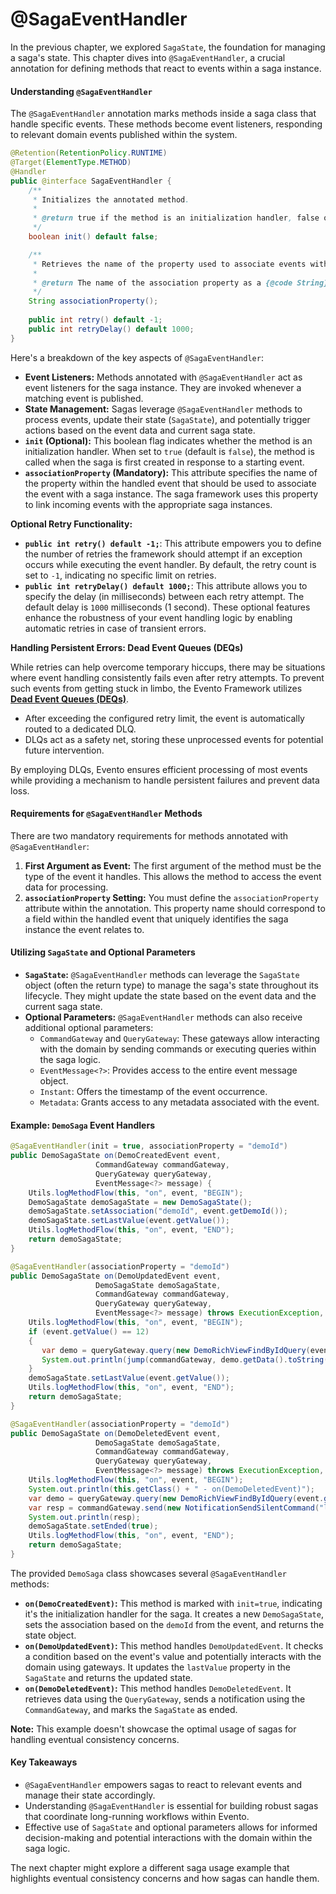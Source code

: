 # @SagaEventHandler

In the previous chapter, we explored `SagaState`, the foundation for managing a saga's state. This chapter dives into `@SagaEventHandler`, a crucial annotation for defining methods that react to events within a saga instance.

#### Understanding `@SagaEventHandler`

The `@SagaEventHandler` annotation marks methods inside a saga class that handle specific events. These methods become event listeners, responding to relevant domain events published within the system.

```java
@Retention(RetentionPolicy.RUNTIME)
@Target(ElementType.METHOD)
@Handler
public @interface SagaEventHandler {
    /**
     * Initializes the annotated method.
     *
     * @return true if the method is an initialization handler, false otherwise.
     */
    boolean init() default false;

    /**
     * Retrieves the name of the property used to associate events with a Saga instance.
     *
     * @return The name of the association property as a {@code String}.
     */
    String associationProperty();
    
    public int retry() default -1;
    public int retryDelay() default 1000;
}
```

Here's a breakdown of the key aspects of `@SagaEventHandler`:

* **Event Listeners:** Methods annotated with `@SagaEventHandler` act as event listeners for the saga instance. They are invoked whenever a matching event is published.
* **State Management:** Sagas leverage `@SagaEventHandler` methods to process events, update their state (`SagaState`), and potentially trigger actions based on the event data and current saga state.
* **`init` (Optional):** This boolean flag indicates whether the method is an initialization handler. When set to `true` (default is `false`), the method is called when the saga is first created in response to a starting event.
* **`associationProperty` (Mandatory):** This attribute specifies the name of the property within the handled event that should be used to associate the event with a saga instance. The saga framework uses this property to link incoming events with the appropriate saga instances.

**Optional Retry Functionality:**

* **`public int retry() default -1;`**: This attribute empowers you to define the number of retries the framework should attempt if an exception occurs while executing the event handler. By default, the retry count is set to `-1`, indicating no specific limit on retries.
* **`public int retryDelay() default 1000;`**: This attribute allows you to specify the delay (in milliseconds) between each retry attempt. The default delay is `1000` milliseconds (1 second). These optional features enhance the robustness of your event handling logic by enabling automatic retries in case of transient errors.

**Handling Persistent Errors: Dead Event Queues (DEQs)**

While retries can help overcome temporary hiccups, there may be situations where event handling consistently fails even after retry attempts. To prevent such events from getting stuck in limbo, the Evento Framework utilizes [**Dead Event Queues (DEQs)**](../../dead-event-queues.md).

* After exceeding the configured retry limit, the event is automatically routed to a dedicated DLQ.
* DLQs act as a safety net, storing these unprocessed events for potential future intervention.

By employing DLQs, Evento ensures efficient processing of most events while providing a mechanism to handle persistent failures and prevent data loss.

#### Requirements for `@SagaEventHandler` Methods

There are two mandatory requirements for methods annotated with `@SagaEventHandler`:

1. **First Argument as Event:** The first argument of the method must be the type of the event it handles. This allows the method to access the event data for processing.
2. **`associationProperty` Setting:** You must define the `associationProperty` attribute within the annotation. This property name should correspond to a field within the handled event that uniquely identifies the saga instance the event relates to.

#### Utilizing `SagaState` and Optional Parameters

* **`SagaState`:** `@SagaEventHandler` methods can leverage the `SagaState` object (often the return type) to manage the saga's state throughout its lifecycle. They might update the state based on the event data and the current saga state.
* **Optional Parameters:** `@SagaEventHandler` methods can also receive additional optional parameters:
  * `CommandGateway` and `QueryGateway`: These gateways allow interacting with the domain by sending commands or executing queries within the saga logic.
  * `EventMessage<?>`: Provides access to the entire event message object.
  * `Instant`: Offers the timestamp of the event occurrence.
  * `Metadata`: Grants access to any metadata associated with the event.

#### Example: `DemoSaga` Event Handlers

```java
@SagaEventHandler(init = true, associationProperty = "demoId")
public DemoSagaState on(DemoCreatedEvent event,
                   CommandGateway commandGateway,
                   QueryGateway queryGateway,
                   EventMessage<?> message) {
    Utils.logMethodFlow(this, "on", event, "BEGIN");
    DemoSagaState demoSagaState = new DemoSagaState();
    demoSagaState.setAssociation("demoId", event.getDemoId());
    demoSagaState.setLastValue(event.getValue());
    Utils.logMethodFlow(this, "on", event, "END");
    return demoSagaState;
}

@SagaEventHandler(associationProperty = "demoId")
public DemoSagaState on(DemoUpdatedEvent event,
                   DemoSagaState demoSagaState,
                   CommandGateway commandGateway,
                   QueryGateway queryGateway,
                   EventMessage<?> message) throws ExecutionException, InterruptedException {
    Utils.logMethodFlow(this, "on", event, "BEGIN");
    if (event.getValue() == 12)
    {
       var demo = queryGateway.query(new DemoRichViewFindByIdQuery(event.getDemoId())).get();
       System.out.println(jump(commandGateway, demo.getData().toString()));
    }
    demoSagaState.setLastValue(event.getValue());
    Utils.logMethodFlow(this, "on", event, "END");
    return demoSagaState;
}

@SagaEventHandler(associationProperty = "demoId")
public DemoSagaState on(DemoDeletedEvent event,
                   DemoSagaState demoSagaState,
                   CommandGateway commandGateway,
                   QueryGateway queryGateway,
                   EventMessage<?> message) throws ExecutionException, InterruptedException {
    Utils.logMethodFlow(this, "on", event, "BEGIN");
    System.out.println(this.getClass() + " - on(DemoDeletedEvent)");
    var demo = queryGateway.query(new DemoRichViewFindByIdQuery(event.getDemoId())).get();
    var resp = commandGateway.send(new NotificationSendSilentCommand("lol" + demo.getData().toString())).get();
    System.out.println(resp);
    demoSagaState.setEnded(true);
    Utils.logMethodFlow(this, "on", event, "END");
    return demoSagaState;
}
```

The provided `DemoSaga` class showcases several `@SagaEventHandler` methods:

* **`on(DemoCreatedEvent)`:** This method is marked with `init=true`, indicating it's the initialization handler for the saga. It creates a new `DemoSagaState`, sets the association based on the `demoId` from the event, and returns the state object.
* **`on(DemoUpdatedEvent)`:** This method handles `DemoUpdatedEvent`. It checks a condition based on the event's value and potentially interacts with the domain using gateways. It updates the `lastValue` property in the `SagaState` and returns the updated state.
* **`on(DemoDeletedEvent)`:** This method handles `DemoDeletedEvent`. It retrieves data using the `QueryGateway`, sends a notification using the `CommandGateway`, and marks the `SagaState` as ended.

**Note:** This example doesn't showcase the optimal usage of sagas for handling eventual consistency concerns.

#### Key Takeaways

* `@SagaEventHandler` empowers sagas to react to relevant events and manage their state accordingly.
* Understanding `@SagaEventHandler` is essential for building robust sagas that coordinate long-running workflows within Evento.
* Effective use of `SagaState` and optional parameters allows for informed decision-making and potential interactions with the domain within the saga logic.

The next chapter might explore a different saga usage example that highlights eventual consistency concerns and how sagas can handle them.
